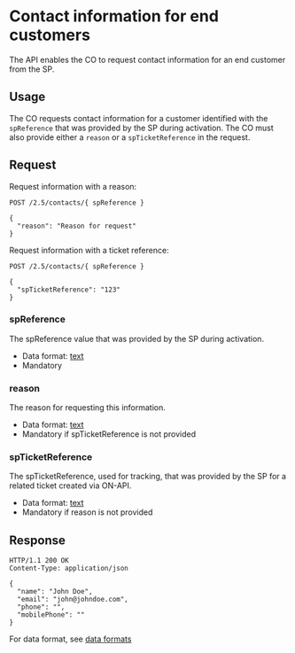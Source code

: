 # Contact information for end customers

The API enables the CO to request contact information for an end customer from the SP.

## Usage

The CO requests contact information for a customer identified with the `spReference` that was provided by the SP 
during activation. The CO must also provide either a `reason` or a `spTicketReference` in the request.

## Request

Request information with a reason:

```http
POST /2.5/contacts/{ spReference }

{
  "reason": "Reason for request"
}
```

Request information with a ticket reference:

```http
POST /2.5/contacts/{ spReference }

{
  "spTicketReference": "123"
}
```

### spReference

The spReference value that was provided by the SP during activation.

* Data format: [text](../common/dataformats.md#text)
* Mandatory

### reason

The reason for requesting this information.

* Data format: [text](../common/dataformats.md#text)
* Mandatory if spTicketReference is not provided

### spTicketReference

The spTicketReference, used for tracking, that was provided by the SP for a related ticket created via ON-API.

* Data format: [text](../common/dataformats.md#text)
* Mandatory if reason is not provided

## Response

```http
HTTP/1.1 200 OK
Content-Type: application/json

{
  "name": "John Doe",
  "email": "john@johndoe.com",
  "phone": "",
  "mobilePhone": ""
}
```

For data format, see [data formats](../../2.5.0/common/dataformats.md)
